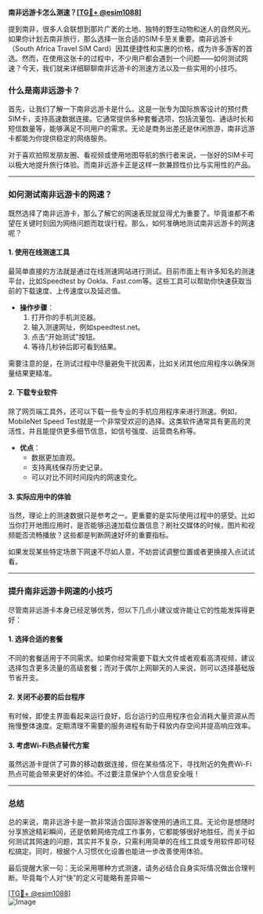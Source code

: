**南非远游卡怎么测速？[[TG💪+ @esim1088](https://t.me/s/esim1088)]**

提到南非，很多人会联想到那片广袤的土地、独特的野生动物和迷人的自然风光。如果你计划去南非旅行，那么选择一张合适的SIM卡至关重要。南非远游卡（South Africa Travel SIM Card）因其便捷性和实惠的价格，成为许多游客的首选。然而，在使用这张卡的过程中，不少用户都会遇到一个问题——如何测试网速？今天，我们就来详细聊聊南非远游卡的测速方法以及一些实用的小技巧。

### 什么是南非远游卡？

首先，让我们了解一下南非远游卡是什么。这是一张专为国际旅客设计的预付费SIM卡，支持高速数据连接。它通常提供多种套餐选项，包括流量包、通话时长和短信数量等，能够满足不同用户的需求。无论是商务出差还是休闲旅游，南非远游卡都能为你提供稳定的网络服务。

对于喜欢拍照发朋友圈、看视频或使用地图导航的旅行者来说，一张好的SIM卡可以极大地提升旅行体验。而南非远游卡正是这样一款兼顾性价比与实用性的产品。

---

### 如何测试南非远游卡的网速？

既然选择了南非远游卡，那么了解它的网速表现就显得尤为重要了。毕竟谁都不希望在关键时刻因为网络问题而耽误行程。那么，如何准确地测试南非远游卡的网速呢？

#### 1. 使用在线测速工具

最简单直接的方法就是通过在线测速网站进行测试。目前市面上有许多知名的测速平台，比如Speedtest by Ookla、Fast.com等。这些工具可以帮助你快速获取当前的下载速度、上传速度以及延迟值。

- **操作步骤**：
  1. 打开你的手机浏览器。
  2. 输入测速网址，例如speedtest.net。
  3. 点击“开始测试”按钮。
  4. 等待几秒钟后即可看到结果。

需要注意的是，在测试过程中尽量避免干扰因素，比如关闭其他应用程序以确保测量结果更精准。

#### 2. 下载专业软件

除了网页端工具外，还可以下载一些专业的手机应用程序来进行测速。例如，MobileNet Speed Test就是一个非常受欢迎的选择。这类软件通常具有更高的灵活性，并且能提供更多细节信息，如信号强度、运营商名称等。

- **优点**：
  - 数据更加直观。
  - 支持离线保存历史记录。
  - 可以对比不同时间段内的网速变化。

#### 3. 实际应用中的体验

当然，理论上的测速数据只是参考之一。更重要的是实际使用过程中的感受。比如当你打开地图应用时，是否能够迅速加载位置信息？刷社交媒体的时候，图片和视频能否流畅播放？这些都是判断网速好坏的重要指标。

如果发现某些特定场景下网速不尽如人意，不妨尝试调整位置或者更换接入点试试看。

---

### 提升南非远游卡网速的小技巧

尽管南非远游卡本身已经足够优秀，但以下几点小建议或许能让它的性能发挥得更好：

#### 1. 选择合适的套餐

不同的套餐适用于不同需求。如果你经常需要下载大文件或者观看高清视频，建议选择包含更多流量的高级套餐；而对于偶尔上网聊天的人来说，则可以选择基础版节省开支。

#### 2. 关闭不必要的后台程序

有时候，即使主界面看起来运行良好，后台运行的应用程序也会消耗大量资源从而拖慢整体速度。定期清理不需要的服务进程有助于释放内存空间并提高响应效率。

#### 3. 考虑Wi-Fi热点替代方案

虽然远游卡提供了可靠的移动数据连接，但在某些情况下，寻找附近的免费Wi-Fi热点可能会带来更好的体验。不过要注意保护个人信息安全哦！

---

### 总结

总的来说，南非远游卡是一款非常适合国际游客使用的通讯工具。无论你是想随时分享旅途精彩瞬间，还是依赖网络完成工作事务，它都能够很好地胜任。而关于如何测试其网速的问题，其实并不复杂，只需利用简单的在线工具或专用软件即可轻松搞定。同时，根据个人习惯优化设置也能进一步改善使用体验。

最后提醒大家一句：无论采用哪种方式测速，请务必结合自身实际情况做出合理判断。毕竟每个人对“快”的定义可能略有差异嘛～

[[TG💪+ @esim1088](https://t.me/s/esim1088)]  
![Image](https://i.postimg.cc/4NQfJmqS/Snipaste-2025-05-13-00-14-12.png)